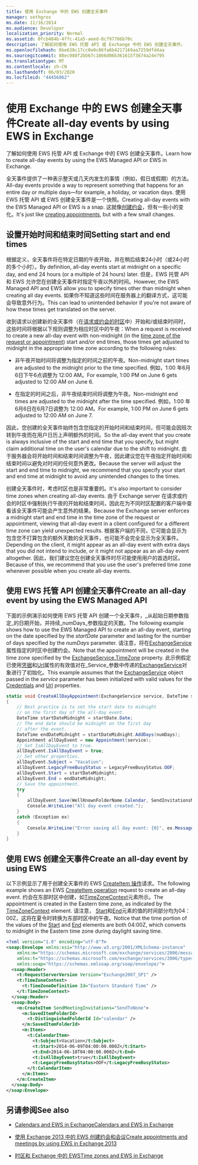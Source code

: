```yaml
---
title: 使用 Exchange 中的 EWS 创建全天事件
manager: sethgros
ms.date: 11/16/2014
ms.audience: Developer
localization_priority: Normal
ms.assetid: 0fcb484b-4ffc-41a5-aeed-8c797766b70c
description: 了解如何使用 EWS 托管 API 或 Exchange 中的 EWS 创建全天事件。
ms.openlocfilehash: 6be638c17cc0e0c86fa6b4217169aa7259dfd4aa
ms.sourcegitcommit: 88ec988f2bb67c1866d06b361615f3674a24e795
ms.translationtype: MT
ms.contentlocale: zh-CN
ms.lasthandoff: 06/03/2020
ms.locfileid: "44456862"
---
```

# <a name="create-all-day-events-by-using-ews-in-exchange"></a><span data-ttu-id="73dd4-103">使用 Exchange 中的 EWS 创建全天事件</span><span class="sxs-lookup"><span data-stu-id="73dd4-103">Create all-day events by using EWS in Exchange</span></span>

<span data-ttu-id="73dd4-104">了解如何使用 EWS 托管 API 或 Exchange 中的 EWS 创建全天事件。</span><span class="sxs-lookup"><span data-stu-id="73dd4-104">Learn how to create all-day events by using the EWS Managed API or EWS in Exchange.</span></span>
  
<span data-ttu-id="73dd4-105">全天事件提供了一种表示整天或几天内发生的事情（例如，假日或假期）的方法。</span><span class="sxs-lookup"><span data-stu-id="73dd4-105">All-day events provide a way to represent something that happens for an entire day or multiple days—for example, a holiday, or vacation days.</span></span> <span data-ttu-id="73dd4-106">使用 EWS 托管 API 或 EWS 创建全天事件是一个快照。</span><span class="sxs-lookup"><span data-stu-id="73dd4-106">Creating all-day events with the EWS Managed API or EWS is a snap.</span></span> <span data-ttu-id="73dd4-107">这就像[创建约会](how-to-create-appointments-and-meetings-by-using-ews-in-exchange-2013.md)，但有一些小的变化。</span><span class="sxs-lookup"><span data-stu-id="73dd4-107">It's just like [creating appointments](how-to-create-appointments-and-meetings-by-using-ews-in-exchange-2013.md), but with a few small changes.</span></span>
  
## <a name="setting-start-and-end-times"></a><span data-ttu-id="73dd4-108">设置开始时间和结束时间</span><span class="sxs-lookup"><span data-stu-id="73dd4-108">Setting start and end times</span></span>

<span data-ttu-id="73dd4-109">根据定义，全天事件将在特定日期的午夜开始，并在稍后结束24小时（或24小时的多个小时）。</span><span class="sxs-lookup"><span data-stu-id="73dd4-109">By definition, all-day events start at midnight on a specific day, and end 24 hours (or a multiple of 24 hours) later.</span></span> <span data-ttu-id="73dd4-110">但是，EWS 托管 API 和 EWS 允许您在创建全天事件时指定午夜以外的时间。</span><span class="sxs-lookup"><span data-stu-id="73dd4-110">However, the EWS Managed API and EWS allow you to specify times other than midnight when creating all day events.</span></span> <span data-ttu-id="73dd4-111">如果你不知道这些时间在服务器上的翻译方式，这可能会导致意外行为。</span><span class="sxs-lookup"><span data-stu-id="73dd4-111">This can lead to unintended behavior if you're not aware of how these times get translated on the server.</span></span>
  
<span data-ttu-id="73dd4-112">收到请求以创建新的全天事件（在[请求或约会的时区](time-zones-and-ews-in-exchange.md)中）开始和/或结束时间时，这些时间将根据以下规则调整为相应时区中的午夜：</span><span class="sxs-lookup"><span data-stu-id="73dd4-112">When a request is received to create a new all-day event with non-midnight (in the [time zone of the request or appointment](time-zones-and-ews-in-exchange.md)) start and/or end times, those times get adjusted to midnight in the appropriate time zone according to the following rules:</span></span>
  
- <span data-ttu-id="73dd4-113">非午夜开始时间将调整为指定的时间之前的午夜。</span><span class="sxs-lookup"><span data-stu-id="73dd4-113">Non-midnight start times are adjusted to the midnight prior to the time specified.</span></span> <span data-ttu-id="73dd4-114">例如，1:00 年6月6日下午6点调整为 12:00 AM。</span><span class="sxs-lookup"><span data-stu-id="73dd4-114">For example, 1:00 PM on June 6 gets adjusted to 12:00 AM on June 6.</span></span>
    
- <span data-ttu-id="73dd4-115">在指定的时间之后，非午夜结束时间将调整为午夜。</span><span class="sxs-lookup"><span data-stu-id="73dd4-115">Non-midnight end times are adjusted to the midnight after the time specified.</span></span> <span data-ttu-id="73dd4-116">例如，1:00 年6月6日在6月7日调整为 12:00 AM。</span><span class="sxs-lookup"><span data-stu-id="73dd4-116">For example, 1:00 PM on June 6 gets adjusted to 12:00 AM on June 7.</span></span>
    
<span data-ttu-id="73dd4-117">因此，您创建的全天事件始终包含您指定的开始时间和结束时间，但可能会因班次转到午夜而在用户日历上声明额外的时间。</span><span class="sxs-lookup"><span data-stu-id="73dd4-117">So the all-day event that you create is always inclusive of the start and end time that you specify, but might claim additional time on the user's calendar due to the shift to midnight.</span></span> <span data-ttu-id="73dd4-118">由于服务器会将开始时间和结束时间调整为午夜，因此建议您在午夜指定开始时间和结束时间以避免对时间的任何意外更改。</span><span class="sxs-lookup"><span data-stu-id="73dd4-118">Because the server will adjust the start and end time to midnight, we recommend that you specify your start and end time at midnight to avoid any unintended changes to the times.</span></span>
  
<span data-ttu-id="73dd4-119">创建全天事件时，考虑时区也是非常重要的。</span><span class="sxs-lookup"><span data-stu-id="73dd4-119">It's also important to consider time zones when creating all-day events.</span></span> <span data-ttu-id="73dd4-120">由于 Exchange server 在请求或约会的时区中强制执行午夜的开始和结束时间，因此在为不同时区配置的客户端中查看该全天事件可能会产生意外的结果。</span><span class="sxs-lookup"><span data-stu-id="73dd4-120">Because the Exchange server enforces a midnight start and end time in the time zone of the request or appointment, viewing that all-day event in a client configured for a different time zone can yield unexpected results.</span></span> <span data-ttu-id="73dd4-121">根据客户端的不同，它可能会显示为包含您不打算包含的额外天数的全天事件，也可能不会完全显示为全天事件。</span><span class="sxs-lookup"><span data-stu-id="73dd4-121">Depending on the client, it might appear as an all-day event with extra days that you did not intend to include, or it might not appear as an all-day event altogether.</span></span> <span data-ttu-id="73dd4-122">因此，我们建议您在创建全天事件时尽可能使用用户的首选时区。</span><span class="sxs-lookup"><span data-stu-id="73dd4-122">Because of this, we recommend that you use the user's preferred time zone whenever possible when you create all-day events.</span></span>
  
## <a name="create-an-all-day-event-by-using-the-ews-managed-api"></a><span data-ttu-id="73dd4-123">使用 EWS 托管 API 创建全天事件</span><span class="sxs-lookup"><span data-stu-id="73dd4-123">Create an all-day event by using the EWS Managed API</span></span>

<span data-ttu-id="73dd4-124">下面的示例演示如何使用 EWS 托管 API 创建一个全天事件，_从起始日期参数指定_的日期开始，并持续_numDays_参数指定的天数。</span><span class="sxs-lookup"><span data-stu-id="73dd4-124">The following example shows how to use the EWS Managed API to create an all-day event, starting on the date specified by the  _startDate_ parameter and lasting for the number of days specified by the  _numDays_ parameter.</span></span> <span data-ttu-id="73dd4-125">请注意，将在[ExchangeService](https://msdn.microsoft.com/library/microsoft.exchange.webservices.data.exchangeservice.timezone%28v=exchg.80%29.aspx)属性指定的时区中创建约会。</span><span class="sxs-lookup"><span data-stu-id="73dd4-125">Note that the appointment will be created in the time zone specified by the [ExchangeService.TimeZone](https://msdn.microsoft.com/library/microsoft.exchange.webservices.data.exchangeservice.timezone%28v=exchg.80%29.aspx) property.</span></span> <span data-ttu-id="73dd4-126">此示例假定已使用[凭据](https://msdn.microsoft.com/library/microsoft.exchange.webservices.data.exchangeservicebase.credentials%28v=exchg.80%29.aspx)和[Url](https://msdn.microsoft.com/library/microsoft.exchange.webservices.data.exchangeservice.url%28v=exchg.80%29.aspx)属性的有效值对在_Service_参数中传递的[ExchangeService](https://msdn.microsoft.com/library/microsoft.exchange.webservices.data.exchangeservice%28v=exchg.80%29.aspx)对象进行了初始化。</span><span class="sxs-lookup"><span data-stu-id="73dd4-126">This example assumes that the [ExchangeService](https://msdn.microsoft.com/library/microsoft.exchange.webservices.data.exchangeservice%28v=exchg.80%29.aspx) object passed in the  _service_ parameter has been initialized with valid values for the [Credentials](https://msdn.microsoft.com/library/microsoft.exchange.webservices.data.exchangeservicebase.credentials%28v=exchg.80%29.aspx) and [Url](https://msdn.microsoft.com/library/microsoft.exchange.webservices.data.exchangeservice.url%28v=exchg.80%29.aspx) properties.</span></span> 
  
```cs
static void CreateAllDayAppointment(ExchangeService service, DateTime startDate, int numDays)
{
    // Best practice is to set the start date to midnight
    // on the first day of the all-day event.
    DateTime startDateMidnight = startDate.Date;
    // The end date should be midnight on the first day
    // after the event.
    DateTime endDateMidnight = startDateMidnight.AddDays(numDays);
    Appointment allDayEvent = new Appointment(service);
    // Set IsAllDayEvent to true.
    allDayEvent.IsAllDayEvent = true;
    // Set other properties.
    allDayEvent.Subject = "Vacation";
    allDayEvent.LegacyFreeBusyStatus = LegacyFreeBusyStatus.OOF;
    allDayEvent.Start = startDateMidnight;
    allDayEvent.End = endDateMidnight;
    // Save the appointment.
    try
    {
        allDayEvent.Save(WellKnownFolderName.Calendar, SendInvitationsMode.SendToNone);
        Console.WriteLine("All day event created.");
    }
    catch (Exception ex)
    {
        Console.WriteLine("Error saving all day event: {0}", ex.Message);
    }
}
```

## <a name="create-an-all-day-event-by-using-ews"></a><span data-ttu-id="73dd4-127">使用 EWS 创建全天事件</span><span class="sxs-lookup"><span data-stu-id="73dd4-127">Create an all-day event by using EWS</span></span>

<span data-ttu-id="73dd4-128">以下示例显示了用于创建全天事件的 EWS [CreateItem 操作](https://msdn.microsoft.com/library/78a52120-f1d0-4ed7-8748-436e554f75b6%28Office.15%29.aspx)请求。</span><span class="sxs-lookup"><span data-stu-id="73dd4-128">The following example shows an EWS [CreateItem operation](https://msdn.microsoft.com/library/78a52120-f1d0-4ed7-8748-436e554f75b6%28Office.15%29.aspx) request to create an all-day event.</span></span> <span data-ttu-id="73dd4-129">约会在东部时区中创建，如[TimeZoneContext](https://msdn.microsoft.com/library/573c462b-aa1d-4ba0-8852-e3f48b26873b%28Office.15%29.aspx)元素所示。</span><span class="sxs-lookup"><span data-stu-id="73dd4-129">The appointment is created in the Eastern time zone, as indicated by the [TimeZoneContext](https://msdn.microsoft.com/library/573c462b-aa1d-4ba0-8852-e3f48b26873b%28Office.15%29.aspx) element.</span></span> <span data-ttu-id="73dd4-130">请注意， [Start](https://msdn.microsoft.com/library/7cfe9979-c893-4f9b-b3a1-8f9e17515a4b%28Office.15%29.aspx)和[End](https://msdn.microsoft.com/library/72329821-32ff-495d-b6e5-fdc011003c2e%28Office.15%29.aspx)元素的值的时间部分均为04：00Z，这将在夏令时转换为东部时区中的午夜。</span><span class="sxs-lookup"><span data-stu-id="73dd4-130">Notice that the time portion of the values of the [Start](https://msdn.microsoft.com/library/7cfe9979-c893-4f9b-b3a1-8f9e17515a4b%28Office.15%29.aspx) and [End](https://msdn.microsoft.com/library/72329821-32ff-495d-b6e5-fdc011003c2e%28Office.15%29.aspx) elements are both 04:00Z, which converts to midnight in the Eastern time zone during daylight saving time.</span></span> 
  
```XML
<?xml version="1.0" encoding="utf-8"?>
<soap:Envelope xmlns:xsi="http://www.w3.org/2001/XMLSchema-instance" 
    xmlns:m="https://schemas.microsoft.com/exchange/services/2006/messages" 
    xmlns:t="https://schemas.microsoft.com/exchange/services/2006/types" 
    xmlns:soap="https://schemas.xmlsoap.org/soap/envelope/">
  <soap:Header>
    <t:RequestServerVersion Version="Exchange2007_SP1" />
    <t:TimeZoneContext>
      <t:TimeZoneDefinition Id="Eastern Standard Time" />
    </t:TimeZoneContext>
  </soap:Header>
  <soap:Body>
    <m:CreateItem SendMeetingInvitations="SendToNone">
      <m:SavedItemFolderId>
        <t:DistinguishedFolderId Id="calendar" />
      </m:SavedItemFolderId>
      <m:Items>
        <t:CalendarItem>
          <t:Subject>Vacation</t:Subject>
          <t:Start>2014-06-09T04:00:00.000Z</t:Start>
          <t:End>2014-06-10T04:00:00.000Z</t:End>
          <t:IsAllDayEvent>true</t:IsAllDayEvent>
          <t:LegacyFreeBusyStatus>OOF</t:LegacyFreeBusyStatus>
        </t:CalendarItem>
      </m:Items>
    </m:CreateItem>
  </soap:Body>
</soap:Envelope>
```

## <a name="see-also"></a><span data-ttu-id="73dd4-131">另请参阅</span><span class="sxs-lookup"><span data-stu-id="73dd4-131">See also</span></span>


- [<span data-ttu-id="73dd4-132">Calendars and EWS in Exchange</span><span class="sxs-lookup"><span data-stu-id="73dd4-132">Calendars and EWS in Exchange</span></span>](calendars-and-ews-in-exchange.md)
    
- [<span data-ttu-id="73dd4-133">使用 Exchange 2013 中的 EWS 创建约会和会议</span><span class="sxs-lookup"><span data-stu-id="73dd4-133">Create appointments and meetings by using EWS in Exchange 2013</span></span>](how-to-create-appointments-and-meetings-by-using-ews-in-exchange-2013.md)
    
- [<span data-ttu-id="73dd4-134">时区和 Exchange 中的 EWS</span><span class="sxs-lookup"><span data-stu-id="73dd4-134">Time zones and EWS in Exchange</span></span>](time-zones-and-ews-in-exchange.md)
    

